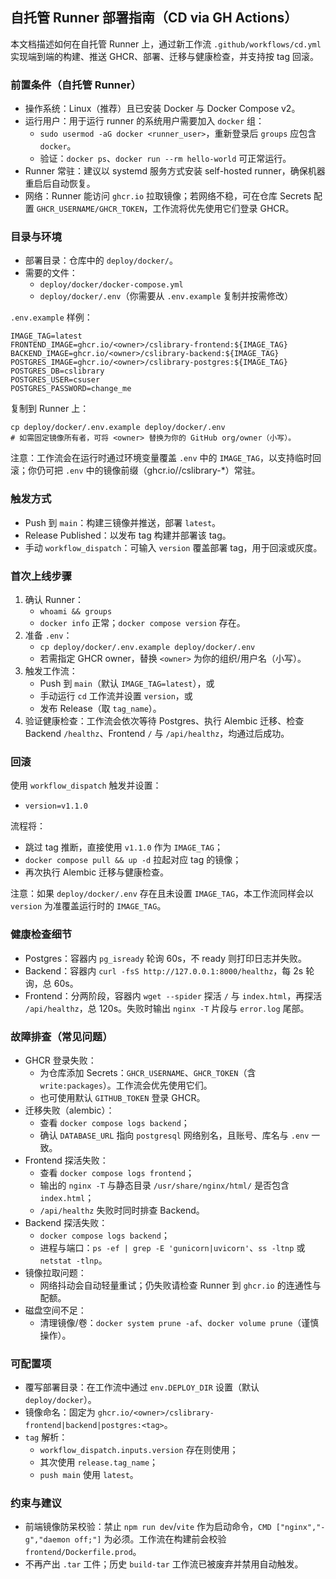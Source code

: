 ## 自托管 Runner 部署指南（CD via GH Actions）

本文档描述如何在自托管 Runner 上，通过新工作流 `.github/workflows/cd.yml` 实现端到端的构建、推送 GHCR、部署、迁移与健康检查，并支持按 tag 回滚。

### 前置条件（自托管 Runner）

- 操作系统：Linux（推荐）且已安装 Docker 与 Docker Compose v2。
- 运行用户：用于运行 runner 的系统用户需要加入 `docker` 组：
  - `sudo usermod -aG docker <runner_user>`，重新登录后 `groups` 应包含 `docker`。
  - 验证：`docker ps`、`docker run --rm hello-world` 可正常运行。
- Runner 常驻：建议以 systemd 服务方式安装 self-hosted runner，确保机器重启后自动恢复。
- 网络：Runner 能访问 `ghcr.io` 拉取镜像；若网络不稳，可在仓库 Secrets 配置 `GHCR_USERNAME/GHCR_TOKEN`，工作流将优先使用它们登录 GHCR。

### 目录与环境

- 部署目录：仓库中的 `deploy/docker/`。
- 需要的文件：
  - `deploy/docker/docker-compose.yml`
  - `deploy/docker/.env`（你需要从 `.env.example` 复制并按需修改）

`.env.example` 样例：

```
IMAGE_TAG=latest
FRONTEND_IMAGE=ghcr.io/<owner>/cslibrary-frontend:${IMAGE_TAG}
BACKEND_IMAGE=ghcr.io/<owner>/cslibrary-backend:${IMAGE_TAG}
POSTGRES_IMAGE=ghcr.io/<owner>/cslibrary-postgres:${IMAGE_TAG}
POSTGRES_DB=cslibrary
POSTGRES_USER=csuser
POSTGRES_PASSWORD=change_me
```

复制到 Runner 上：

```
cp deploy/docker/.env.example deploy/docker/.env
# 如需固定镜像所有者，可将 <owner> 替换为你的 GitHub org/owner（小写）。
```

注意：工作流会在运行时通过环境变量覆盖 `.env` 中的 `IMAGE_TAG`，以支持临时回滚；你仍可把 `.env` 中的镜像前缀（ghcr.io/<owner>/cslibrary-*）常驻。

### 触发方式

- Push 到 `main`：构建三镜像并推送，部署 `latest`。
- Release Published：以发布 tag 构建并部署该 tag。
- 手动 `workflow_dispatch`：可输入 `version` 覆盖部署 tag，用于回滚或灰度。

### 首次上线步骤

1. 确认 Runner：
   - `whoami && groups`
   - `docker info` 正常；`docker compose version` 存在。
2. 准备 `.env`：
   - `cp deploy/docker/.env.example deploy/docker/.env`
   - 若需指定 GHCR owner，替换 `<owner>` 为你的组织/用户名（小写）。
3. 触发工作流：
   - Push 到 `main`（默认 `IMAGE_TAG=latest`），或
   - 手动运行 `cd` 工作流并设置 `version`，或
   - 发布 Release（取 `tag_name`）。
4. 验证健康检查：工作流会依次等待 Postgres、执行 Alembic 迁移、检查 Backend `/healthz`、Frontend `/` 与 `/api/healthz`，均通过后成功。

### 回滚

使用 `workflow_dispatch` 触发并设置：

- `version=v1.1.0`

流程将：

- 跳过 tag 推断，直接使用 `v1.1.0` 作为 `IMAGE_TAG`；
- `docker compose pull && up -d` 拉起对应 tag 的镜像；
- 再次执行 Alembic 迁移与健康检查。

注意：如果 `deploy/docker/.env` 存在且未设置 `IMAGE_TAG`，本工作流同样会以 `version` 为准覆盖运行时的 `IMAGE_TAG`。

### 健康检查细节

- Postgres：容器内 `pg_isready` 轮询 60s，不 ready 则打印日志并失败。
- Backend：容器内 `curl -fsS http://127.0.0.1:8000/healthz`，每 2s 轮询，总 60s。
- Frontend：分两阶段，容器内 `wget --spider` 探活 `/` 与 `index.html`，再探活 `/api/healthz`，总 120s。失败时输出 `nginx -T` 片段与 `error.log` 尾部。

### 故障排查（常见问题）

- GHCR 登录失败：
  - 为仓库添加 Secrets：`GHCR_USERNAME`、`GHCR_TOKEN`（含 `write:packages`）。工作流会优先使用它们。
  - 也可使用默认 `GITHUB_TOKEN` 登录 GHCR。
- 迁移失败（alembic）：
  - 查看 `docker compose logs backend`；
  - 确认 `DATABASE_URL` 指向 `postgresql` 网络别名，且账号、库名与 `.env` 一致。
- Frontend 探活失败：
  - 查看 `docker compose logs frontend`；
  - 输出的 `nginx -T` 与静态目录 `/usr/share/nginx/html/` 是否包含 `index.html`；
  - `/api/healthz` 失败时同时排查 Backend。
- Backend 探活失败：
  - `docker compose logs backend`；
  - 进程与端口：`ps -ef | grep -E 'gunicorn|uvicorn'`、`ss -ltnp` 或 `netstat -tlnp`。
- 镜像拉取问题：
  - 网络抖动会自动轻量重试；仍失败请检查 Runner 到 `ghcr.io` 的连通性与配额。
- 磁盘空间不足：
  - 清理镜像/卷：`docker system prune -af`、`docker volume prune`（谨慎操作）。

### 可配置项

- 覆写部署目录：在工作流中通过 `env.DEPLOY_DIR` 设置（默认 `deploy/docker`）。
- 镜像命名：固定为 `ghcr.io/<owner>/cslibrary-frontend|backend|postgres:<tag>`。
- `tag` 解析：
  - `workflow_dispatch.inputs.version` 存在则使用；
  - 其次使用 `release.tag_name`；
  - `push main` 使用 `latest`。

### 约束与建议

- 前端镜像防呆校验：禁止 `npm run dev`/`vite` 作为启动命令，`CMD ["nginx","-g","daemon off;"]` 为必须。工作流在构建前会校验 `frontend/Dockerfile.prod`。
- 不再产出 `.tar` 工件；历史 `build-tar` 工作流已被废弃并禁用自动触发。

